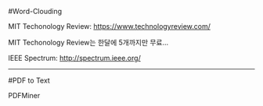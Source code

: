 #Word-Clouding

MIT Techonology Review: https://www.technologyreview.com/

MIT Techonology Review는 한달에 5개까지만 무료...

IEEE Spectrum: http://spectrum.ieee.org/

---------------------------------------------------------------
#PDF to Text

PDFMiner
